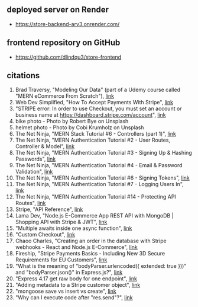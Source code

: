 ## deployed server on Render
- https://store-backend-arv3.onrender.com/


## frontend repository on GitHub 
- https://github.com/dlindqu3/store-frontend


## citations 
1. Brad Traversy, "Modeling Our Data" (part of a Udemy course called "MERN eCommerce From Scratch"), [link](https://www.udemy.com/course/mern-ecommerce/)
2. Web Dev Simplified, "How To Accept Payments With Stripe", [link](https://www.youtube.com/watch?v=1r-F3FIONl8)
3. "STRIPE error: In order to use Checkout, you must set an account or business name at https://dashboard.stripe.com/account", [link](https://stackoverflow.com/questions/64476542/stripe-error-in-order-to-use-checkout-you-must-set-an-account-or-business-name)
4. bike photo - Photo by Robert Bye on Unsplash
5. helmet photo - Photo by Cobi Krumholz on Unsplash
6. The Net Ninja, "MERN Stack Tutorial #6 - Controllers (part 1)", [link](https://www.youtube.com/watch?v=oEHHjs1UVXQ&list=PL4cUxeGkcC9iJ_KkrkBZWZRHVwnzLIoUE&index=6)
7. The Net Ninja, "MERN Authentication Tutorial #2 - User Routes, Controller & Model", [link](https://www.youtube.com/watch?v=b5LDOW8WJ9A&list=PL4cUxeGkcC9g8OhpOZxNdhXggFz2lOuCT&index=2)
8. The Net Ninja, "MERN Authentication Tutorial #3 - Signing Up & Hashing Passwords", [link](https://www.youtube.com/watch?v=mjZIv4ey0ps&list=PL4cUxeGkcC9g8OhpOZxNdhXggFz2lOuCT&index=3)
9. The Net Ninja, "MERN Authentication Tutorial #4 - Email & Password Validation", [link](https://www.youtube.com/watch?v=sRFI6L0a38E&list=PL4cUxeGkcC9g8OhpOZxNdhXggFz2lOuCT&index=4)
10. The Net Ninja, "MERN Authentication Tutorial #6 - Signing Tokens", [link](https://www.youtube.com/watch?v=MsudBMepwO8&list=PL4cUxeGkcC9g8OhpOZxNdhXggFz2lOuCT&index=6)
11. The Net Ninja, "MERN Authentication Tutorial #7 - Logging Users In", [link](https://www.youtube.com/watch?v=Jdt0mygy-74&list=PL4cUxeGkcC9g8OhpOZxNdhXggFz2lOuCT&index=7)
12. The Net Ninja, "MERN Authentication Tutorial #14 - Protecting API Routes", [link](https://www.youtube.com/watch?v=MrEoixi8QY4&list=PL4cUxeGkcC9g8OhpOZxNdhXggFz2lOuCT&index=14)
13. Stripe, "API Reference", [link](https://stripe.com/docs/api?lang=node)
14. Lama Dev, "Node.js E-Commerce App REST API with MongoDB | Shopping API with Stripe & JWT", [link](https://www.youtube.com/watch?v=rMiRZ1iRC0A)
15. "Multiple awaits inside one async function", [link](https://stackoverflow.com/questions/67919400/multiple-awaits-inside-one-async-function)
16. "Custom Checkout", [link](https://stripe.com/docs/payments/checkout/customization)
17. Chaoo Charles, "Creating an order in the database with Stripe webhooks - React and Node.js E-Commerce", [link](https://www.youtube.com/watch?v=_TVrn-pyTo8)
18. Fireship, "Stripe Payments Basics - Including New 3D Secure Requirements for EU Customers", [link](https://www.youtube.com/watch?v=1XKRxeo9414)
19. "What is the meaning of "bodyParser.urlencoded({ extended: true }))" and "bodyParser.json()" in Express.js?", [link](https://stackoverflow.com/questions/55558402/what-is-the-meaning-of-bodyparser-urlencoded-extended-true-and-bodypar)
20. "Express 4.17 get raw body for one endpoint", [link](https://stackoverflow.com/questions/68680900/express-4-17-get-raw-body-for-one-endpoint)
21. "Adding metadata to a Stripe customer object", [link](https://stackoverflow.com/questions/54334734/adding-metadata-to-a-stripe-customer-object)
22. "mongoose save vs insert vs create", [link](https://stackoverflow.com/questions/38290684/mongoose-save-vs-insert-vs-create)
23. "Why can I execute code after "res.send"?", [link](https://stackoverflow.com/questions/16180502/why-can-i-execute-code-after-res-send)
